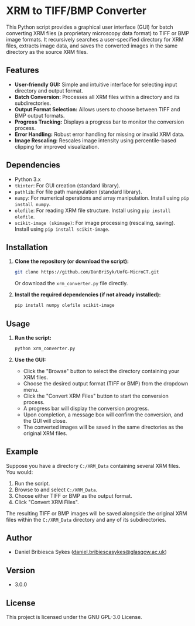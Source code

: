 # XRM to TIFF/BMP Converter

This Python script provides a graphical user interface (GUI) for batch converting XRM files (a proprietary microscopy data format) to TIFF or BMP image formats. It recursively searches a user-specified directory for XRM files, extracts image data, and saves the converted images in the same directory as the source XRM files.

## Features

-   **User-friendly GUI:** Simple and intuitive interface for selecting input directory and output format.
-   **Batch Conversion:** Processes all XRM files within a directory and its subdirectories.
-   **Output Format Selection:** Allows users to choose between TIFF and BMP output formats.
-   **Progress Tracking:** Displays a progress bar to monitor the conversion process.
-   **Error Handling:** Robust error handling for missing or invalid XRM data.
-   **Image Rescaling:** Rescales image intensity using percentile-based clipping for improved visualization.

## Dependencies

-   Python 3.x
-   `tkinter`: For GUI creation (standard library).
-   `pathlib`: For file path manipulation (standard library).
-   `numpy`: For numerical operations and array manipulation. Install using `pip install numpy`.
-   `olefile`: For reading XRM file structure. Install using `pip install olefile`.
-   `scikit-image (skimage)`: For image processing (rescaling, saving). Install using `pip install scikit-image`.

## Installation

1.  **Clone the repository (or download the script):**

    ```bash
    git clone https://github.com/DanBriSyk/UofG-MicroCT.git
    ```

    Or download the `xrm_converter.py` file directly.

2.  **Install the required dependencies (if not already installed):**

    ```bash
    pip install numpy olefile scikit-image
    ```

## Usage

1.  **Run the script:**

    ```bash
    python xrm_converter.py
    ```

2.  **Use the GUI:**

    -   Click the "Browse" button to select the directory containing your XRM files.
    -   Choose the desired output format (TIFF or BMP) from the dropdown menu.
    -   Click the "Convert XRM Files" button to start the conversion process.
    -   A progress bar will display the conversion progress.
    -   Upon completion, a message box will confirm the conversion, and the GUI will close.
    -   The converted images will be saved in the same directories as the original XRM files.

## Example

Suppose you have a directory `C:/XRM_Data` containing several XRM files. You would:

1.  Run the script.
2.  Browse to and select `C:/XRM_Data`.
3.  Choose either TIFF or BMP as the output format.
4.  Click "Convert XRM Files".

The resulting TIFF or BMP images will be saved alongside the original XRM files within the `C:/XRM_Data` directory and any of its subdirectories.

## Author

-   Daniel Bribiesca Sykes ([daniel.bribiescasykes@glasgow.ac.uk](mailto:daniel.bribiescasykes@glasgow.ac.uk))

## Version

-   3.0.0

## License

This project is licensed under the GNU GPL-3.0 License.

